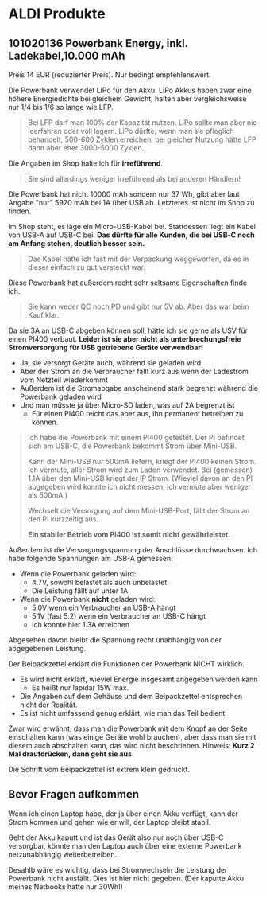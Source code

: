 # ALDI Produkte

## 101020136 Powerbank Energy, inkl. Ladekabel,10.000 mAh

Preis 14 EUR (reduzierter Preis).  Nur bedingt empfehlenswert.

Die Powerbank verwendet LiPo für den Akku.  LiPo Akkus haben zwar eine höhere Energiedichte
bei gleichem Gewicht, halten aber vergleichsweise nur 1/4 bis 1/6 so lange wie LFP.

> Bei LFP darf man 100% der Kapazität nutzen.  LiPo sollte man aber nie leerfahren oder voll lagern.
> LiPo dürfte, wenn man sie pfleglich behandelt, 500-600 Zyklen erreichen,
> bei gleicher Nutzung hätte LFP dann aber eher 3000-5000 Zyklen.

Die Angaben im Shop halte ich für **irreführend**.

> Sie sind allerdings weniger irreführend als bei anderen Händlern!

Die Powerbank hat nicht 10000 mAh sondern nur 37 Wh, gibt aber laut Angabe "nur" 5920 mAh bei 1A über USB ab.
Letzteres ist nicht im Shop zu finden.

Im Shop steht, es läge ein Micro-USB-Kabel bei.  Stattdessen liegt ein Kabel von USB-A auf USB-C bei.
**Das dürfte für alle Kunden, die bei USB-C noch am Anfang stehen, deutlich besser sein.**

> Das Kabel hätte ich fast mit der Verpackung weggeworfen, da es in dieser einfach zu gut versteckt war.

Diese Powerbank hat außerdem recht sehr seltsame Eigenschaften finde ich.

> Sie kann weder QC noch PD und gibt nur 5V ab.  Aber das war beim Kauf klar.

Da sie 3A an USB-C abgeben können soll, hätte ich sie gerne als USV für einen PI400 verbaut.
**Leider ist sie aber nicht als unterbrechungsfreie Stromversorgung für USB getriebene Geräte verwendbar!**

- Ja, sie versorgt Geräte auch, während sie geladen wird
- Aber der Strom an die Verbraucher fällt kurz aus wenn der Ladestrom vom Netzteil wiederkommt
- Außerdem ist die Stromabgabe anscheinend stark begrenzt während die Powerbank geladen wird
- Und man müsste ja über Micro-SD laden, was auf 2A begrenzt ist
  - Für einen PI400 reicht das aber aus, ihn permanent betreiben zu können.

> Ich habe die Powerbank mit einem PI400 getestet.
> Der PI befindet sich am USB-C,
> die Powerbank bekommt Strom über Mini-USB.
>
> Kann der Mini-USB nur 500mA liefern, kriegt der PI400 keinen Strom.
> Ich vermute, aller Strom wird zum Laden verwendet.
> Bei (gemessen) 1.1A über den Mini-USB kriegt der IP Strom.
> (Wieviel davon an den PI abgegeben wird konnte ich nicht messen, ich vermute aber weniger als 500mA.)
>
> Wechselt die Versorgung auf dem Mini-USB-Port, fällt der Strom an den PI kurzzeitig aus.
>
> **Ein stabiler Betrieb vom PI400 ist somit nicht gewährleistet.**

Außerdem ist die Versorgungsspannung der Anschlüsse durchwachsen.  Ich habe folgende Spannungen am USB-A gemessen:

- Wenn die Powerbank geladen wird:
  - 4.7V, sowohl belastet als auch unbelastet
  - Die Leistung fällt auf unter 1A
- Wenn die Powerbank **nicht** geladen wird:
  - 5.0V wenn ein Verbraucher an USB-A hängt
  - 5.1V (fast 5.2) wenn ein Verbraucher an USB-C hängt
  - Ich konnte hier 1.3A erreichen

Abgesehen davon bleibt die Spannung recht unabhängig von der abgegebenen Leistung.

Der Beipackzettel erklärt die Funktionen der Powerbank NICHT wirklich.

- Es wird nicht erklärt, wieviel Energie insgesamt angegeben werden kann
  - Es heißt nur lapidar 15W max.
- Die Angaben auf dem Gehäuse und dem Beipackzettel entsprechen nicht der Realität.
- Es ist nicht umfassend genug erklärt, wie man das Teil bedient

Zwar wird erwähnt, dass man die Powerbank mit dem Knopf an der Seite einschalten kann
(was einige Geräte wohl brauchen), aber dass man sie mit diesem auch abschalten kann,
das wird nicht beschrieben.  Hinweis:  **Kurz 2 Mal draufdrücken, dann geht sie aus.**

Die Schrift vom Beipackzettel ist extrem klein gedruckt.

## Bevor Fragen aufkommen

Wenn ich einen Laptop habe, der ja über einen Akku verfügt, kann der Strom kommen und gehen wie er will,
der Laptop bleibt stabil.

Geht der Akku kaputt und ist das Gerät also nur noch über USB-C versorgbar,
könnte man den Laptop auch über eine externe Powerbank netzunabhängig weiterbetreiben.

Desahlb wäre es wichtig, dass bei Stromwechseln die Leistung der Powerbank nicht ausfällt.
Dies ist hier nicht gegeben.  (Der kaputte Akku meines Netbooks hatte nur 30Wh!)
